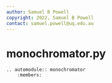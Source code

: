 ```yaml
---
author: Samuel B Powell
copyright: 2022, Samuel B Powell
contact: samuel.powell@uq.edu.au
---
```


# monochromator.py

```{eval-rst}
.. automodule:: monochromator
	:members:
```